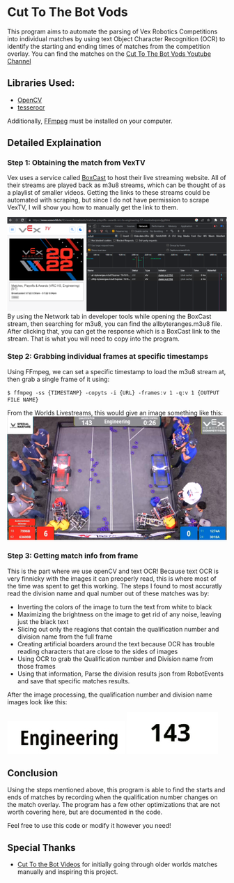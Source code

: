 # Cut To The Bot Vods

This program aims to automate the parsing of Vex Robotics Competitions into individual matches by using text Object Character Recognition (OCR) to identify the starting and ending times of matches from the competition overlay. You can find the matches on the [Cut To The Bot Vods Youtube Channel](https://www.youtube.com/@CutToTheBotVod)

## Libraries Used: 
  - [OpenCV](https://github.com/opencv/opencv-python)
  - [tesserocr](https://github.com/sirfz/tesserocr)
 
 Additionally, [FFmpeg](https://ffmpeg.org/) must be installed on your computer. 
  
## Detailed Explaination

### **Step 1:** Obtaining the match from VexTV

  Vex uses a service called [BoxCast](https://www.boxcast.com/) to host their live streaming website. All of their streams are played back as m3u8 streams, which can be thought of as a playlist of smaller videos. Getting the links to these streams could be automated with scraping, but since I do not have permission to scrape VexTV, I will show you how to manually get the link to them. 
  
![Getting m3u8 Stream](MiscImages/BoxTop.png)  
  By using the Network tab in developer tools while opening the BoxCast stream, then searching for m3u8, you can find the allbyteranges.m3u8 file. After clicking that, you can get the response which is a BoxCast link to the stream. That is what you will need to copy into the program. 
  
### **Step 2:** Grabbing individual frames at specific timestamps
  
  Using FFmpeg, we can set a specific timestamp to load the m3u8 stream at, then grab a single frame of it using:
  ```
  $ ffmpeg -ss {TIMESTAMP} -copyts -i {URL} -frames:v 1 -q:v 1 {OUTPUT FILE NAME}
  ```
  
  From the Worlds Livestreams, this would give an image something like this: 
![Example Frame](MiscImages/exampleFrame.jpg)

### **Step 3:** Getting match info from frame

  This is the part where we use openCV and text OCR! Because text OCR is very finnicky with the images it can preoperly read, this is where most of the time was spent to get this working. The steps I found to most accuratly read the division name and qual number out of these matches was by:
  
  - Inverting the colors of the image to turn the text from white to black
  - Maximizing the brightness on the image to get rid of any noise, leaving just the black text
  - Slicing out only the reagions that contain the qualification number and division name from the full frame 
  - Creating artificial boarders around the text because OCR has trouble reading characters that are close to the sides of images 
  - Using OCR to grab the Qualification number and Division name from those frames 
  - Using that information, Parse the division results json from RobotEvents and save that specific matches results. 

After the image processing, the qualification number and division name images look like this: 
  
  ![Division Example Image](MiscImages/DivisionExample.jpg) ![Qual Example Image](MiscImages/QualExample.jpg)

## Conclusion

Using the steps mentioned above, this program is able to find the starts and ends of matches by recording when the qualification number changes on the match overlay. The program has a few other optimizations that are not worth covering here, but are documented in the code. 

Feel free to use this code or modify it however you need! 

## Special Thanks

- [Cut To the Bot Videos](https://www.youtube.com/@cuttothebotvideos3345) for initially going through older worlds matches manually and inspiring this project. 
  
    

